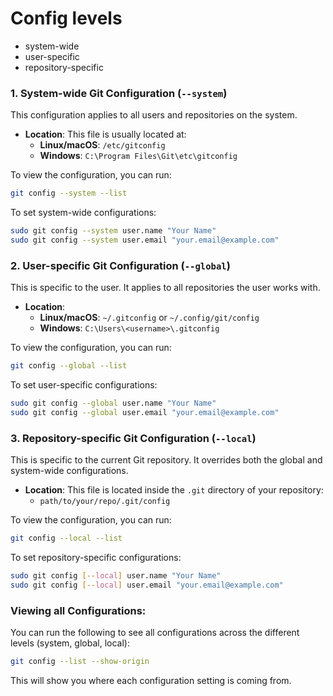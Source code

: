 # Config levels
- system-wide
- user-specific
- repository-specific

### 1. **System-wide Git Configuration** (`--system`)
This configuration applies to all users and repositories on the system.

- **Location**: This file is usually located at:
  - **Linux/macOS**: `/etc/gitconfig`
  - **Windows**: `C:\Program Files\Git\etc\gitconfig`

To view the configuration, you can run:
```bash
git config --system --list
```
To set system-wide configurations:
```bash
sudo git config --system user.name "Your Name"
sudo git config --system user.email "your.email@example.com"
```

### 2. **User-specific Git Configuration** (`--global`)
This is specific to the user. It applies to all repositories the user works with.

- **Location**: 
  - **Linux/macOS**: `~/.gitconfig` or `~/.config/git/config`
  - **Windows**: `C:\Users\<username>\.gitconfig`

To view the configuration, you can run:
```bash
git config --global --list
```
To set user-specific configurations:
```bash
sudo git config --global user.name "Your Name"
sudo git config --global user.email "your.email@example.com"
```

### 3. **Repository-specific Git Configuration** (`--local`)
This is specific to the current Git repository. It overrides both the global and system-wide configurations.

- **Location**: This file is located inside the `.git` directory of your repository:
  - `path/to/your/repo/.git/config`

To view the configuration, you can run:
```bash
git config --local --list
```
To set repository-specific configurations:
```bash
sudo git config [--local] user.name "Your Name"
sudo git config [--local] user.email "your.email@example.com"
```

### Viewing all Configurations:
You can run the following to see all configurations across the different levels (system, global, local):
```bash
git config --list --show-origin
```
This will show you where each configuration setting is coming from.
